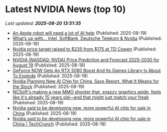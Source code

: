 # Latest NVIDIA News (top 10)
_Last updated: **2025-08-20 13:51:35**_

- [An Apple robot will need a lot of AI help](https://finance.yahoo.com/news/an-apple-robot-will-need-a-lot-of-ai-help-135116585.html) (Published: 2025-08-19)
- [What’s up with… Intel, SoftBank, Deutsche Telekom & Nvidia](https://www.telecomtv.com/content/digital-platforms-services/what-s-up-with-intel-softbank-xxxx-53658/) (Published: 2025-08-19)
- [Nvidia price target raised to $235 from $175 at TD Cowen](https://thefly.com/permalinks/entry.php/id4185651/NVDA;AVGO-Nvidia-price-target-raised-to--from--at-TD-Cowen) (Published: 2025-08-19)
- [NVIDIA (NASDAQ: NVDA) Price Prediction and Forecast 2025-2030 for August 19](https://biztoc.com/x/374294e432e830f7) (Published: 2025-08-19)
- [GeForce NOW Gets An RTX 5080 Boost And Its Games Library Is About To Explode](https://hothardware.com/news/geforce-now-rtx-5080-gpu-upgrade-thousands-more-games) (Published: 2025-08-19)
- [Nvidia Planning New AI Chip for China, Says Report. What It Means for the Stock](https://biztoc.com/x/5c1af1706c381737) (Published: 2025-08-19)
- [NCSoft's making a new MMO shooter that, snazzy graphics aside, feels like it's already 15 years old—and that might just match your freak](https://www.pcgamer.com/games/mmo/ncsofts-making-a-new-mmo-shooter-that-snazzy-graphics-aside-feels-like-its-already-15-years-old-and-that-might-just-match-your-freak/) (Published: 2025-08-19)
- [Nvidia said to be developing new, more powerful AI chip for sale in China](https://biztoc.com/x/d72ca67600fd8803) (Published: 2025-08-19)
- [Nvidia said to be developing new, more powerful AI chip for sale in China | TechCrunch](https://techcrunch.com/2025/08/19/nvidia-said-to-be-developing-new-more-powerful-ai-chip-for-sale-in-china/) (Published: 2025-08-19)
